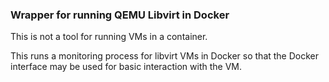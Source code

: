 ### Wrapper for running QEMU Libvirt in Docker

This is not a tool for running VMs in a container.

This runs a monitoring process for libvirt VMs in Docker so that the Docker interface may be used for basic interaction with the VM.
